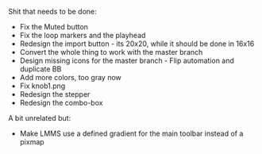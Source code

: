 Shit that needs to be done:

* Fix the Muted button
* Fix the loop markers and the playhead
* Redesign the import button - its 20x20, while it should be done in 16x16
* Convert the whole thing to work with the master branch 
* Design missing icons for the master branch - Flip automation and duplicate BB 
* Add more colors, too gray now
* Fix knob1.png
* Redesign the stepper
* Redesign the combo-box

A bit unrelated but:

* Make LMMS use a defined gradient for the main toolbar instead of a pixmap
